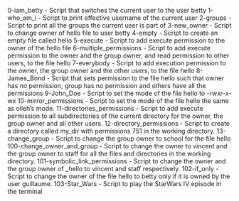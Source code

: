 0-iam_betty - Script that switches the current user to the user betty
1-who_am_i - Script to print effective username of the current user
2-groups - Script to print all the groups the current user is part of
3-new_owner - Script to change owner of hello file to user betty
4-empty - Script to create an empty file called hello
5-execute - Script to add execute permission to the owner of the hello file
6-multiple_permissions - Script to add execute permission to the owner and the group owner, and read permission to other users, to the file hello
7-everybody - Script to add execution permission to the owner, the group owner and the other users, to the file hello
8-James_Bond - Script that sets permission to the file hello such that owner has no permission, group has no permission and others have all the permissions
9-John_Doe - Script to set the mode of the file hello to -rwxr-x-wx
10-mirror_permissions - Script to set the mode of the file hello the same as olleh’s mode.
11-directories_permissions - Script to add  execute permission to all subdirectories of the current directory for the owner, the group owner and all other users.
12-directory_permissions - Script to create a directory called my_dir with permissions 751 in the working directory.
13-change_group - Script to change the group owner to school for the file hello 
100-change_owner_and_group - Script to change the owner to vincent and the group owner to staff for all the files and directories in the working directory.
101-symbolic_link_permissions - Script to change the owner and the group owner of _hello to vincent and staff respectively.
102-if_only - Script to change the owner of the file hello to betty only if it is owned by the user guillaume.
103-Star_Wars - Script to play the StarWars IV episode in the terminal
